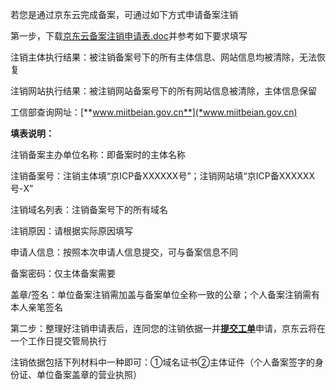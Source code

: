 若您是通过京东云完成备案，可通过如下方式申请备案注销

第一步，下载[京东云备案注销申请表.doc](https://img1.jcloudcs.com/cms/628e41dc-0181-4ee4-9548-6330383a1a1120180416144125.doc)并参考如下要求填写

注销主体执行结果：被注销备案号下的所有主体信息、网站信息均被清除，无法恢复

注销网站执行结果：被注销网站备案号下的所有网站信息被清除，主体信息保留

工信部查询网址：[**www.miitbeian.gov.cn**](*www.miitbeian.gov.cn)

**填表说明：**

注销备案主办单位名称：即备案时的主体名称

注销备案号：注销主体填“京ICP备XXXXXX号”；注销网站填“京ICP备XXXXXX号-X”

注销域名列表：注销备案号下的所有域名

注销原因：请根据实际原因填写

申请人信息：按照本次申请人信息提交，可与备案信息不同

备案密码：仅主体备案需要

盖章/签名：单位备案注销需加盖与备案单位全称一致的公章；个人备案注销需有本人亲笔签名

第二步：整理好注销申请表后，连同您的注销依据一并[**提交工单**](https://uc.jcloud.com/login?returnUrl=https%3A%2F%2Fuc.jcloud.com%2Fmyorder%2Fsubmit)申请，京东云将在一个工作日提交管局执行

注销依据包括下列材料中一种即可：①域名证书②主体证件（个人备案签字的身份证、单位备案盖章的营业执照）
